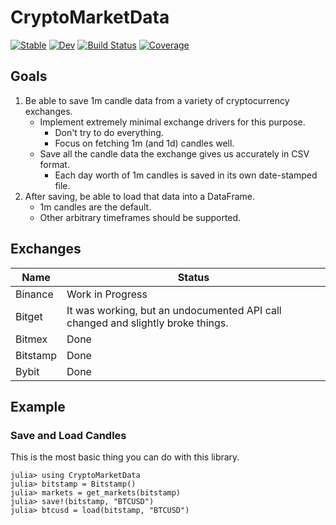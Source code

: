 # CryptoMarketData

[![Stable](https://img.shields.io/badge/docs-stable-blue.svg)](https://g-gundam.github.io/CryptoMarketData.jl/stable/)
[![Dev](https://img.shields.io/badge/docs-dev-blue.svg)](https://g-gundam.github.io/CryptoMarketData.jl/dev/)
[![Build Status](https://github.com/g-gundam/CryptoMarketData.jl/actions/workflows/CI.yml/badge.svg?branch=main)](https://github.com/g-gundam/CryptoMarketData.jl/actions/workflows/CI.yml?query=branch%3Amain)
[![Coverage](https://codecov.io/gh/g-gundam/CryptoMarketData.jl/branch/main/graph/badge.svg)](https://codecov.io/gh/g-gundam/CryptoMarketData.jl)

## Goals

1.  Be able to save 1m candle data from a variety of cryptocurrency exchanges.
    + Implement extremely minimal exchange drivers for this purpose.
      - Don't try to do everything.
      - Focus on fetching 1m (and 1d) candles well.
    + Save all the candle data the exchange gives us accurately in CSV format.
      - Each day worth of 1m candles is saved in its own date-stamped file.
2.  After saving, be able to load that data into a DataFrame.
    + 1m candles are the default.
    + Other arbitrary timeframes should be supported.

## Exchanges

| Name     | Status                                                                          |
|----------|---------------------------------------------------------------------------------|
| Binance  | Work in Progress                                                                |
| Bitget   | It was working, but an undocumented API call changed and slightly broke things. |
| Bitmex   | Done                                                                            |
| Bitstamp | Done                                                                            |
| Bybit    | Done                                                                            |

## Example

### Save and Load Candles

This is the most basic thing you can do with this library.

```julia-repl
julia> using CryptoMarketData
julia> bitstamp = Bitstamp()
julia> markets = get_markets(bitstamp)
julia> save!(bitstamp, "BTCUSD")
julia> btcusd = load(bitstamp, "BTCUSD")
```
